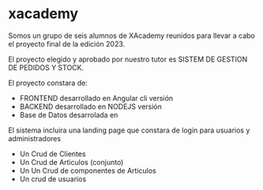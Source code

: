 # xacademy

<p>Somos un grupo de seis alumnos de XAcademy reunidos para llevar a cabo el proyecto final de la edición 2023. </p>

<p>El proyecto elegido y aprobado por nuestro tutor es SISTEM DE GESTION DE PEDIDOS Y STOCK. </p>
<p>El proyecto constara de: </p>
<ul>
<li>FRONTEND desarrollado en Angular cli versión</li>
<li>BACKEND desarrollado en NODEJS versión</li>
<li>Base de Datos desarrolada en</li>
</ul>
 
<p>El sistema incluira una landing page que constara de login para usuarios y administradores </p>
<ul>
  <li>Un Crud de Clientes</li>
  <li>Un Crud de Articulos (conjunto)</li>
  <li>Un Un Crud de componentes de Articulos</li>
  <li>Un crud de usuarios</li>
</ul>


